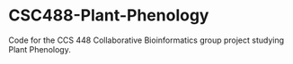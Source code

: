 # CSC488-Plant-Phenology
Code for the CCS 448 Collaborative Bioinformatics group project studying Plant Phenology.
